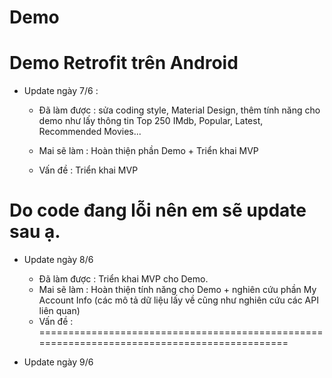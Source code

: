 # Demo
# Demo Retrofit trên Android

+ Update ngày 7/6  :
  - Đã làm được : sửa coding style, Material Design, thêm tính năng cho demo như lấy thông tin Top 250 IMdb, Popular, Latest, Recommended Movies...
  
  - Mai sẽ làm : Hoàn thiện phần Demo + Triển khai MVP
  - Vấn đề : Triển khai MVP 
  
Do code đang lỗi nên em sẽ update sau ạ. 
============================================================================================

+ Update ngày 8/6 
  - Đã làm được : Triển khai MVP cho Demo. 
  - Mai sẽ làm : Hoàn thiện tính năng cho Demo + nghiên cứu phần My Account Info (các mô tả dữ liệu lấy về cũng như nghiên cứu các API liên quan)
  - Vấn đề : 
============================================================================================

+ Update ngày 9/6 

  
